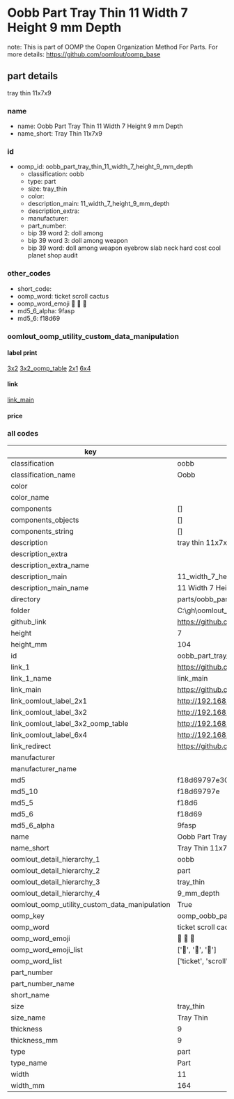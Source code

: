 # Oobb Part Tray Thin 11 Width 7 Height 9 mm Depth  

note: This is part of OOMP the Oopen Organization Method For Parts. For more details: https://github.com/oomlout/oomp_base

##  part details
  



tray thin 11x7x9



### name
* name: Oobb Part Tray Thin 11 Width 7 Height 9 mm Depth
* name_short: Tray Thin 11x7x9 
### id
* oomp_id: oobb_part_tray_thin_11_width_7_height_9_mm_depth
  * classification: oobb
  * type: part
  * size: tray_thin
  * color: 
  * description_main: 11_width_7_height_9_mm_depth
  * description_extra: 
  * manufacturer: 
  * part_number: 
  * bip 39 word 2: doll among
  * bip 39 word 3: doll among weapon
  * bip 39 word: doll among weapon eyebrow slab neck hard cost cool planet shop audit

### other_codes
* short_code: 
* oomp_word: ticket scroll cactus
* oomp_word_emoji :ticket: :scroll: :cactus:
* md5_6_alpha: 9fasp
* md5_6: f18d69






### oomlout_oomp_utility_custom_data_manipulation
#### label print
[3x2](http://192.168.1.245:1112/?label=oomp%209fasp)
[3x2_oomp_table](http://192.168.1.108:1112/?label=oomp%209fasp)
[2x1](http://192.168.1.242:1112/?label=oomp%209fasp)
[6x4](http://192.168.1.55:1112/?label=oomp%209fasp)    

#### link

[link_main](https://github.com/oomlout/oomlout_oobb_version_4_generated_parts/tree/main/navigation_oomp/oobb/part/tray_thin/11_width_7_height_9_mm_depth/part)                              

#### price







### all codes 
| key | value |  
| --- | --- |  
| classification | oobb |  
| classification_name | Oobb |  
| color |  |  
| color_name |  |  
| components | [] |  
| components_objects | [] |  
| components_string | [] |  
| description | tray thin 11x7x9 |  
| description_extra |  |  
| description_extra_name |  |  
| description_main | 11_width_7_height_9_mm_depth |  
| description_main_name | 11 Width 7 Height 9 mm Depth |  
| directory | parts/oobb_part_tray_thin_11_width_7_height_9_mm_depth |  
| folder | C:\gh\oomlout_oobb_version_4_generated_parts\parts\oobb_part_tray_thin_11_width_7_height_9_mm_depth |  
| github_link | https://github.com/oomlout/oomlout_oomp_part_src/tree/main/parts/oobb_part_tray_thin_11_width_7_height_9_mm_depth |  
| height | 7 |  
| height_mm | 104 |  
| id | oobb_part_tray_thin_11_width_7_height_9_mm_depth |  
| link_1 | https://github.com/oomlout/oomlout_oobb_version_4_generated_parts/tree/main/navigation_oomp/oobb/part/tray_thin/11_width_7_height_9_mm_depth/part |  
| link_1_name | link_main |  
| link_main | https://github.com/oomlout/oomlout_oobb_version_4_generated_parts/tree/main/navigation_oomp/oobb/part/tray_thin/11_width_7_height_9_mm_depth/part |  
| link_oomlout_label_2x1 | http://192.168.1.242:1112/?label=oomp%209fasp |  
| link_oomlout_label_3x2 | http://192.168.1.245:1112/?label=oomp%209fasp |  
| link_oomlout_label_3x2_oomp_table | http://192.168.1.108:1112/?label=oomp%209fasp |  
| link_oomlout_label_6x4 | http://192.168.1.55:1112/?label=oomp%209fasp |  
| link_redirect | https://github.com/oomlout/oomlout_oobb_version_4_generated_parts/tree/main/parts/oobb_tray_thin_11_07_09 |  
| manufacturer |  |  
| manufacturer_name |  |  
| md5 | f18d69797e30ad264ee57515f081fa05 |  
| md5_10 | f18d69797e |  
| md5_5 | f18d6 |  
| md5_6 | f18d69 |  
| md5_6_alpha | 9fasp |  
| name | Oobb Part Tray Thin 11 Width 7 Height 9 mm Depth |  
| name_short | Tray Thin 11x7x9  |  
| oomlout_detail_hierarchy_1 | oobb |  
| oomlout_detail_hierarchy_2 | part |  
| oomlout_detail_hierarchy_3 | tray_thin |  
| oomlout_detail_hierarchy_4 | 9_mm_depth |  
| oomlout_oomp_utility_custom_data_manipulation | True |  
| oomp_key | oomp_oobb_part_tray_thin_11_width_7_height_9_mm_depth |  
| oomp_word | ticket scroll cactus |  
| oomp_word_emoji | :ticket: :scroll: :cactus: |  
| oomp_word_emoji_list | [':ticket:', ':scroll:', ':cactus:'] |  
| oomp_word_list | ['ticket', 'scroll', 'cactus'] |  
| part_number |  |  
| part_number_name |  |  
| short_name |  |  
| size | tray_thin |  
| size_name | Tray Thin |  
| thickness | 9 |  
| thickness_mm | 9 |  
| type | part |  
| type_name | Part |  
| width | 11 |  
| width_mm | 164 |  
